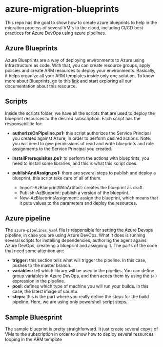 # azure-migration-blueprints

This repo has the goal to show how to create azure blueprints to help in the
migration process of several VM's to the cloud, including CI/CD best practices
for Azure DevOps using azure pipelines.

## Azure Blueprints

Azure Blueprints are a way of deploying environments to Azure using infrastructure as
code. With that, you can create resource groups, apply policies and create ARM resources
to deploy your environments. Basically, it helps organize all your ARM templates inside
only one solution. To know more about Blueprints, go to this 
[link](https://docs.microsoft.com/en-us/azure/governance/blueprints/overview) and
start exploring all our documentation about this resource.

## Scripts

Inside the scripts folder, we have all the scripts that are used to deploy the blueprint
resources to the desired subscription. Each script has the responsabilitie for:

- **authorizeOnPipeline.ps1:** this script authorizes the Service Principal you created
against Azure, in order to perform desired actions.
Note: you will need to give permissions of read and write blueprints and role assignments
to the Service Principal you created.
- **installPrerequisites.ps1:** to perform the actions with blueprints, you need to
install some libraries, and this is what this script does.
- **publishAndAssign.ps1:** there are several steps to publish and deploy a blueprint,
this script take care of all of them.

    - Import-AzBlueprintWithArtifact: creates the blueprint as draft.
    - Publish-AzBlueprint: publish a version of the blueprint.
    - New-AzBlueprintAssignment: assign the blueprint, which means that it
    puts values to the parameters and deploy the resources.

## Azure pipeline

The ```azure-pipelines.yaml``` file is responsible for setting the Azure Devops pipeline,
in case you are using Azure DevOps. What it does is running several scripts for
installing dependencies, authoring the agent agains Azure DevOps, createing a blueprint
and assigning it. The parts of the code that need some attention are:

- **trigger:** this section tells what will trigger the pipeline. In this case, pushes
to the master branch.
- **variables:** tell which library will be used in the pipelies. You can define group
variables in Azure DevOps, and then acees them by using the ```$()``` expression in the
pipeline.
- **pool:** defines which type of machine you will run your builds. In this case, the
latest image of ubuntu.
- **steps:** this is the part where you really define the steps for the build pipeline.
Here, we are using only powershell script steps.

## Sample Bluesprint

The sample blueprint is pretty straighforward. It just create several copys
of VMs to the subscription in order to show how to deploy several resources
looping in the ARM template